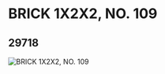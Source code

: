 # BRICK 1X2X2, NO. 109
## 29718
![BRICK 1X2X2, NO. 109](https://lc-www-live-s.legocdn.com/media/bricks/5/2/6175189.jpg)